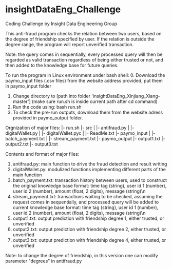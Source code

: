 # insightDataEng_Challenge
Coding Challenge by Insight Data Engineering Group

This anti-fraud program checks the relation between two users, based on the degree of friendship specified by user. If the relation is outside the degree range, the program will report unverified transaction. 

Note: the query comes in sequentially, every processed query will then be regarded as valid transaction regardless of being either trusted or not, and then added to the knowledge base for future queries. 

To run the program in Linux environment under bash shell:
0. Download the paymo_input files (.csv files) from the website address provided, put them in paymo_input folder
1. Change directory to [path into folder 'insightDataEng_Xinjiang_Xiang-master'] (make sure run.sh is inside current path after cd command)
2. Run the code using: bash run.sh
3. To check the pre-run outputs, download them from the website adress provided in paymo_output folder.

Orgnization of major files:
|- run.sh
|- src
|	|- antifraud.py
|	|- digitalWallet.py
|	|- digitalWallet.pyc
|	|- ReadMe.txt
|- paymo_input
|	|- batch_payment.txt
|	|- stream_payment.txt
|- paymo_output
	|- output1.txt
	|- output2.txt
	|- output3.txt

Contents and format of major files:
1. antifraud.py: 
	main function to drive the fraud detection and result writing
2. digitalWallet.py: 
	modulized functions implementing different parts of the main function
3. batch_payment.txt: 
	transaction history between users, used to construct the original knowledge base
	format: time tag (string), user id 1 (number), user id 2 (number), amount (float, 2 digits), message (string)\n 
4. stream_payment.txt: 
	transactions waiting to be checked, assuming the request comes in sequentially, and processed query will be added to current knowledge base
	format: time tag (string), user id 1 (number), user id 2 (number), amount (float, 2 digits), message (string)\n 
5. output1.txt: 
	output prediction with friendship degree 1, either trusted, or unverified
6. output2.txt: 
	output prediction with friendship degree 2, either trusted, or unverified
7. output3.txt: 
	output prediction with friendship degree 4, either trusted, or unverified

Note: to change the degree of friendship, in this version one can modify parameter "degrees" in antifraud.py

